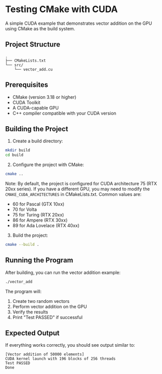 # Testing CMake with CUDA

A simple CUDA example that demonstrates vector addition on the GPU using CMake as the build system.

## Project Structure

```
.
├── CMakeLists.txt
└── src/
    └── vector_add.cu
```

## Prerequisites

- CMake (version 3.18 or higher)
- CUDA Toolkit
- A CUDA-capable GPU
- C++ compiler compatible with your CUDA version

## Building the Project

1. Create a build directory:
```bash
mkdir build
cd build
```

2. Configure the project with CMake:
```bash
cmake ..
```

Note: By default, the project is configured for CUDA architecture 75 (RTX 20xx series). If you have a different GPU, you may need to modify the `CMAKE_CUDA_ARCHITECTURES` in CMakeLists.txt. Common values are:
- 60 for Pascal (GTX 10xx)
- 70 for Volta
- 75 for Turing (RTX 20xx)
- 86 for Ampere (RTX 30xx)
- 89 for Ada Lovelace (RTX 40xx)

3. Build the project:
```bash
cmake --build .
```

## Running the Program

After building, you can run the vector addition example:

```bash
./vector_add
```

The program will:
1. Create two random vectors
2. Perform vector addition on the GPU
3. Verify the results
4. Print "Test PASSED" if successful

## Expected Output

If everything works correctly, you should see output similar to:
```
[Vector addition of 50000 elements]
CUDA kernel launch with 196 blocks of 256 threads
Test PASSED
Done
```
